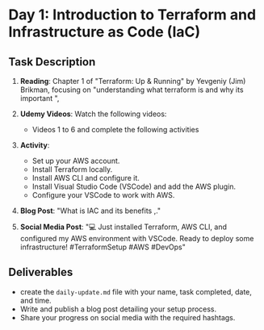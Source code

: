 # Day 1: Introduction to Terraform and Infrastructure as Code (IaC)


## Task Description

1. **Reading**: Chapter 1 of "Terraform: Up & Running" by Yevgeniy (Jim) Brikman, focusing on "understanding what terraform is and why its important ",
2. **Udemy Videos**: Watch the following videos: 
   - Videos 1 to 6 and complete the following activities 
3. **Activity**: 
   - Set up your AWS account.
   - Install Terraform locally.
   - Install AWS CLI and configure it.
   - Install Visual Studio Code (VSCode) and add the AWS plugin.
   - Configure your VSCode to work with AWS.
   
4. **Blog Post**: "What is IAC and its benefits ,."
5. **Social Media Post**: "💻 Just installed Terraform, AWS CLI, and configured my AWS environment with VSCode. Ready to deploy some infrastructure! #TerraformSetup #AWS #DevOps"

## Deliverables

- create the `daily-update.md` file with your name, task completed, date, and time.
- Write and publish a blog post detailing your setup process.
- Share your progress on social media with the required hashtags.